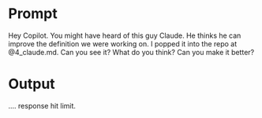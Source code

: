 # Prompt

Hey Copilot. You might have heard of this guy Claude. He thinks he can improve the definition we were working on. I popped it into the repo at @4_claude.md. Can you see it? What do you think? Can you make it better?

# Output

.... response hit limit.